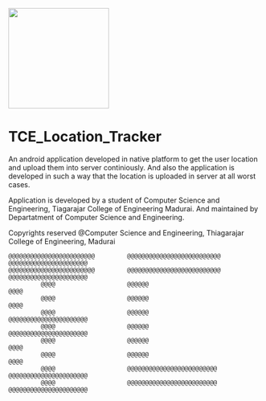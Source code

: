 <p style="align: center;">
  <img src="https://img.collegedekhocdn.com/media/img/institute/logo/tce_logo.png" height=200px>
</p>

# TCE_Location_Tracker
An android application developed in native platform to get the user location and upload them into server continiously. And also the application is developed in such a way that the location is uploaded in server at all worst cases.

Application is developed by a student of Computer Science and Engineering, Tiagarajar College of Engineering Madurai. And maintained by Departatment of Computer Science and Engineering.

Copyrights reserved 
@Computer Science and Engineering, Thiagarajar College of Engineering, Madurai





    @@@@@@@@@@@@@@@@@@@@@@@@         @@@@@@@@@@@@@@@@@@@@@@@@@@          @@@@@@@@@@@@@@@@@@@@@@
    @@@@@@@@@@@@@@@@@@@@@@@@         @@@@@@@@@@@@@@@@@@@@@@@@@@          @@@@@@@@@@@@@@@@@@@@@@
             @@@@                    @@@@@@                              @@@@
             @@@@                    @@@@@@                              @@@@
             @@@@                    @@@@@@                              @@@@@@@@@@@@@@@@@@@@@@
             @@@@                    @@@@@@                              @@@@@@@@@@@@@@@@@@@@@@
             @@@@                    @@@@@@                              @@@@
             @@@@                    @@@@@@                              @@@@
             @@@@                    @@@@@@@@@@@@@@@@@@@@@@@@@           @@@@@@@@@@@@@@@@@@@@@@
             @@@@                    @@@@@@@@@@@@@@@@@@@@@@@@@           @@@@@@@@@@@@@@@@@@@@@@ 
                                      
